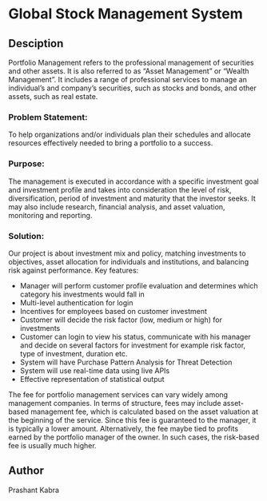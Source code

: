 # Global Stock Management System

## Desciption
Portfolio Management refers to the professional management of securities and other assets. It is also referred
to as “Asset Management” or “Wealth Management”.
It includes a range of professional services to manage an individual’s and company’s securities, such as stocks
and bonds, and other assets, such as real estate. 

### Problem Statement:
To help organizations and/or individuals plan their schedules and allocate resources effectively needed to bring
a portfolio to a success.
### Purpose:
The management is executed in accordance with a specific investment goal and investment profile and takes
into consideration the level of risk, diversification, period of investment and maturity that the investor seeks. It
may also include research, financial analysis, and asset valuation, monitoring and reporting.
### Solution:
Our project is about investment mix and policy, matching investments to objectives, asset allocation for
individuals and institutions, and balancing risk against performance.
Key features:
- Manager will perform customer profile evaluation and determines which category his investments
would fall in
- Multi-level authentication for login
- Incentives for employees based on customer investment
- Customer will decide the risk factor (low, medium or high) for investments
- Customer can login to view his status, communicate with his manager and decide on several factors for
investment for example risk factor, type of investment, duration etc.
- System will have Purchase Pattern Analysis for Threat Detection
- System will use real-time data using live APIs
- Effective representation of statistical output

The fee for portfolio management services can vary widely among management companies. In terms of structure, fees may include asset-based management fee, which is calculated based on the asset valuation at the beginning of the service. Since this fee is guaranteed to the manager, it is typically a lower amount. Alternatively, the fee maybe tied to profits earned by the portfolio manager of the owner. In such cases, the risk-based fee is usually much higher.

## Author
Prashant Kabra